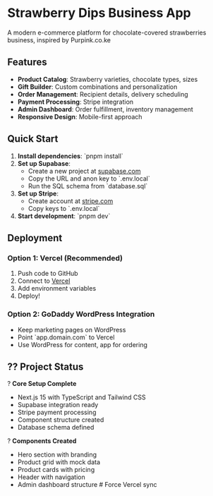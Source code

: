 # Strawberry Dips Business App  
  
A modern e-commerce platform for chocolate-covered strawberries business, inspired by Purpink.co.ke  
  
## Features  
  
- **Product Catalog**: Strawberry varieties, chocolate types, sizes  
- **Gift Builder**: Custom combinations and personalization  
- **Order Management**: Recipient details, delivery scheduling  
- **Payment Processing**: Stripe integration  
- **Admin Dashboard**: Order fulfillment, inventory management  
- **Responsive Design**: Mobile-first approach 
  
## Quick Start  
  
1. **Install dependencies**: \`pnpm install\`  
2. **Set up Supabase**:  
   - Create a new project at [supabase.com](https://supabase.com)  
   - Copy the URL and anon key to \`.env.local\`  
   - Run the SQL schema from \`database.sql\`  
3. **Set up Stripe**:  
   - Create account at [stripe.com](https://stripe.com)  
   - Copy keys to \`.env.local\`  
4. **Start development**: \`pnpm dev\` 
  
## Deployment  
  
### Option 1: Vercel (Recommended)  
1. Push code to GitHub  
2. Connect to [Vercel](https://vercel.com)  
3. Add environment variables  
4. Deploy!  
  
### Option 2: GoDaddy WordPress Integration  
- Keep marketing pages on WordPress  
- Point \`app.domain.com\` to Vercel  
- Use WordPress for content, app for ordering 
  
## ?? Project Status  
  
? **Core Setup Complete**  
- Next.js 15 with TypeScript and Tailwind CSS  
- Supabase integration ready  
- Stripe payment processing  
- Component structure created  
- Database schema defined  
  
? **Components Created**  
- Hero section with branding  
- Product grid with mock data  
- Product cards with pricing  
- Header with navigation  
- Admin dashboard structure 
#   F o r c e   V e r c e l   s y n c  
 